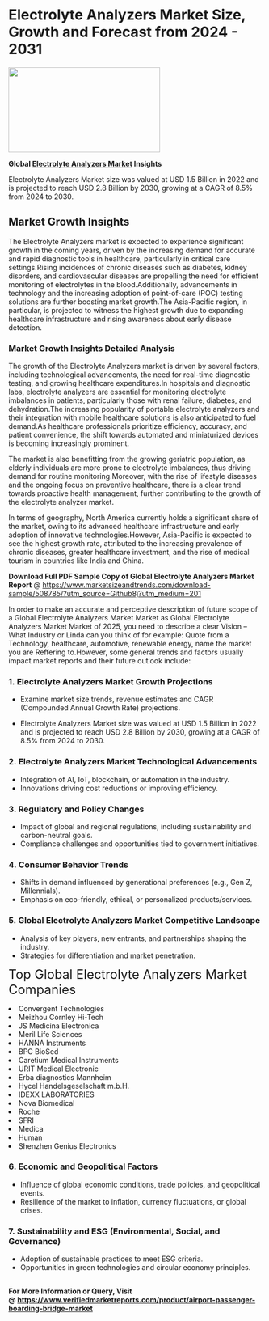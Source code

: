 <H1>Electrolyte Analyzers Market Size, Growth and Forecast from 2024 - 2031</H1><img class="aligncenter size-medium wp-image-584254" src="https://thirdeyenews.in/wp-content/uploads/2024/09/Global-Market-Research-300x168.jpeg" alt="" width="300" height="168" /><p><strong>Global&nbsp;<a href="https://www.marketsizeandtrends.com/download-sample/508785/?utm_source=Github8j?utm_medium=201">Electrolyte Analyzers Market</a> Insights</strong></p><p>Electrolyte Analyzers Market size was valued at USD 1.5 Billion in 2022 and is projected to reach USD 2.8 Billion by 2030, growing at a CAGR of 8.5% from 2024 to 2030.</p><p><h2>Market Growth Insights</h2> <p>The Electrolyte Analyzers market is expected to experience significant growth in the coming years, driven by the increasing demand for accurate and rapid diagnostic tools in healthcare, particularly in critical care settings.Rising incidences of chronic diseases such as diabetes, kidney disorders, and cardiovascular diseases are propelling the need for efficient monitoring of electrolytes in the blood.Additionally, advancements in technology and the increasing adoption of point-of-care (POC) testing solutions are further boosting market growth.The Asia-Pacific region, in particular, is projected to witness the highest growth due to expanding healthcare infrastructure and rising awareness about early disease detection.</p> <h3>Market Growth Insights Detailed Analysis</h3> <p>The growth of the Electrolyte Analyzers market is driven by several factors, including technological advancements, the need for real-time diagnostic testing, and growing healthcare expenditures.In hospitals and diagnostic labs, electrolyte analyzers are essential for monitoring electrolyte imbalances in patients, particularly those with renal failure, diabetes, and dehydration.The increasing popularity of portable electrolyte analyzers and their integration with mobile healthcare solutions is also anticipated to fuel demand.As healthcare professionals prioritize efficiency, accuracy, and patient convenience, the shift towards automated and miniaturized devices is becoming increasingly prominent.</p> <p>The market is also benefitting from the growing geriatric population, as elderly individuals are more prone to electrolyte imbalances, thus driving demand for routine monitoring.Moreover, with the rise of lifestyle diseases and the ongoing focus on preventive healthcare, there is a clear trend towards proactive health management, further contributing to the growth of the electrolyte analyzer market.</p> <p>In terms of geography, North America currently holds a significant share of the market, owing to its advanced healthcare infrastructure and early adoption of innovative technologies.However, Asia-Pacific is expected to see the highest growth rate, attributed to the increasing prevalence of chronic diseases, greater healthcare investment, and the rise of medical tourism in countries like India and China.</p> <p><span class=""><strong>Download Full PDF Sample Copy of Global Electrolyte Analyzers Market Report</strong> @ <a href="https://www.marketsizeandtrends.com/download-sample/508785/?utm_source=Github8j?utm_medium=201" target="_blank">https://www.marketsizeandtrends.com/download-sample/508785/?utm_source=Github8j?utm_medium=201</a></span></p><p>In order to make an accurate and perceptive description of future scope of a Global&nbsp;Electrolyte Analyzers Market Market as Global&nbsp;Electrolyte Analyzers Market Market of 2025, you need to describe a clear Vision &ndash; What Industry or Linda can you think of for example: Quote from a Technology, healthcare, automotive, renewable energy, name the market you are Reffering to.However, some general trends and factors usually impact market reports and their future outlook include:</p><h3>1.&nbsp;<strong>Electrolyte Analyzers Market Growth Projections</strong></h3><ul><li>Examine market size trends, revenue estimates and CAGR (Compounded Annual Growth Rate) projections.</li><li><p>Electrolyte Analyzers Market size was valued at USD 1.5 Billion in 2022 and is projected to reach USD 2.8 Billion by 2030, growing at a CAGR of 8.5% from 2024 to 2030.</p></li></ul><h3>2.&nbsp;<strong>Electrolyte Analyzers Market Technological Advancements</strong></h3><ul><li>Integration of AI, IoT, blockchain, or automation in the industry.</li><li>Innovations driving cost reductions or improving efficiency.</li></ul><h3>3.&nbsp;<strong>Regulatory and Policy Changes</strong></h3><ul><li>Impact of global and regional regulations, including sustainability and carbon-neutral goals.</li><li>Compliance challenges and opportunities tied to government initiatives.</li></ul><h3>4.&nbsp;<strong>Consumer Behavior Trends</strong></h3><ul><li>Shifts in demand influenced by generational preferences (e.g., Gen Z, Millennials).</li><li>Emphasis on eco-friendly, ethical, or personalized products/services.</li></ul><h3>5.&nbsp;<strong>Global Electrolyte Analyzers Market Competitive Landscape</strong></h3><ul><li>Analysis of key players, new entrants, and partnerships shaping the industry.</li><li>Strategies for differentiation and market penetration.</li></ul><p data-pm-slice="1 1 []"><span style="color: inherit; font-family: inherit; font-size: 25px;">Top Global Electrolyte Analyzers Market Companies</span></p><div class="" data-test-id=""><p><li>Convergent Technologies</li><li> Meizhou Cornley Hi-Tech</li><li> JS Medicina Electronica</li><li> Meril Life Sciences</li><li> HANNA Instruments</li><li> BPC BioSed</li><li> Caretium Medical Instruments</li><li> URIT Medical Electronic</li><li> Erba diagnostics Mannheim</li><li> Hycel Handelsgeselschaft m.b.H.</li><li> IDEXX LABORATORIES</li><li> Nova Biomedical</li><li> Roche</li><li> SFRI</li><li> Medica</li><li> Human</li><li> Shenzhen Genius Electronics</li></p></div><h3>6.&nbsp;<strong>Economic and Geopolitical Factors</strong></h3><ul><li>Influence of global economic conditions, trade policies, and geopolitical events.</li><li>Resilience of the market to inflation, currency fluctuations, or global crises.</li></ul><h3>7.&nbsp;<strong>Sustainability and ESG (Environmental, Social, and Governance)</strong></h3><ul><li>Adoption of sustainable practices to meet ESG criteria.</li><li>Opportunities in green technologies and circular economy principles.</li></ul><h2><strong style="font-size: 14px;">For More Information or Query, Visit @&nbsp;</strong><a style="background-color: #ffffff; font-size: 14px;" href="https://www.marketsizeandtrends.com/report/electrolyte-analyzers-market/" target="_blank">https://www.verifiedmarketreports.com/product/airport-passenger-boarding-bridge-market</a></h2>